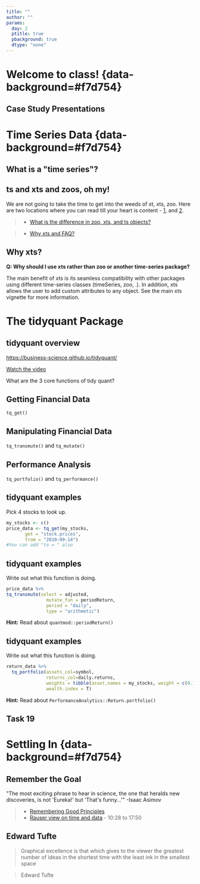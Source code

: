 ```yaml
---
title: ""
author: ""
params:
  day: 2
  ptitle: true
  pbackground: true
  dtype: "none"
---
```




# Welcome to class! {data-background=#f7d754}

## Case Study Presentations

<!------------------------
# R-Studio Connect and Interaction {data-background=#f7d754}

## Setting up R-Studio

Time to set up our R-Studio to share interactive documents.

>- https://shiny.byui.edu/connect in R-Studio

Viewing on the website.

>- view with shiny.byui.edu/connect


## Example: library(DT) - DataTables

Make a new Rmd file that just has the following in it (including the default yaml). 




```r
library(DT)
datatable(iris)
```

----------------------->


<!-- Putting information in your file [My interactive](https://shiny.byui.edu/connect/#/apps/3/access) -->


<!------------------------------
## Try: library(DT) - DataTables

Look at the [DT: An R interface to the DataTables library](http://rstudio.github.io/DT/) website and find one or two modifications that you could make to your table output to move beyond the default.

> * Work as a group and push to R-Studio connect.
> * Make sure everyone at the table has the code saved on their computers.



```r
library(DT)
datatable(iris)
```



---------------->


<!--------------
# Being Readings {data-background=#f7d754}

## View Data at the Atomic Level

* "None of us would admit now that we didn't realize...there...had to be spread in the data; we...just didn't realize how big it could be."

* What key observations came by looking at the data
    *  small sample sizes
    *  values above 100%
    *  increasing # of patients at 100%

* The Mean is Not the Distribution
------------------>

# Time Series Data {data-background=#f7d754}

## What is a "time series"?




## ts and xts and zoos, oh my!

We are not going to take the time to get into the weeds of xt, xts, zoo.  Here are two locations where you can read till your heart is content - [1](https://faculty.washington.edu/ezivot/econ424/Working%20with%20Time%20Series%20Data%20in%20R.pdf), and [2](https://www.datacamp.com/courses/manipulating-time-series-data-in-r-with-xts-zoo).


> - [What is the difference in zoo, xts, and ts objects?](https://stackoverflow.com/questions/33714660/what-is-the-difference-the-zoo-object-and-ts-object-in-r)
<!-- ts is base r. ts objects are regularly spaced (quarters always 4, months always 12) -->

<!-- zoo is a separate package. Irregularly spaced time periods and can use most common index classes. has more functions -->
<!-- xts -->

> - [Why xts and FAQ?](http://joshuaulrich.github.io/xts/xts_faq.html)
<!-- xts offer additional functions beyond what zoo has by making reasonable constraints on the data types. -->


## Why xts?

**Q: Why should I use xts rather than zoo or another time-series package?**

The main benefit of xts is its seamless compatibility with other packages using different time-series classes (timeSeries, zoo, .). In addition, xts allows the user to add custom attributes to any object. See the main xts vignette for more information.


<!-- ## Matrix formats -->

<!-- **Q: Why is xts implemented as a matrix rather than a data frame?** -->

<!-- xts uses a matrix rather than data.frame because: 1) xts is a subclass of zoo, and that's how zoo objects are structured; and 2) matrix objects have much better performance than data.frames. -->



# The tidyquant Package

## tidyquant overview

https://business-science.github.io/tidyquant/

[Watch the video](https://www.youtube.com/embed/woxJZTL2hok)

What are the 3 core functions of tidy quant?

<!-- get: tq_get() -->
<!-- manipulate: tq_transmuate and tq_mutate() -->
<!-- analyze: tq_portfolio() and tq_performance() -->

## Getting Financial Data

`tq_get()`

## Manipulating Financial Data

`tq_transmute()` and `tq_mutate()`

## Performance Analysis

`tq_portfolio()` and `tq_performance()`

## tidyquant examples

Pick 4 stocks to look up.

<!-- THe video schowed how to get a list of all stocks in an index -->
<!-- do this part with a live demo only if there is time, or go through the "what does this command do" and then circle back for a live, full demo-->


```r
my_stocks <- c()
price_data <- tq_get(my_stocks,
       get = "stock.prices",
       from = "2020-09-14")
#You can add "to = " also
```


## tidyquant examples

Write out what this function is doing.
<!-- significance of tq_mutate vs. tq_transmute -->


```r
price_data %>% 
tq_transmute(select = adjusted,
               mutate_fun = periodReturn,
               period = "daily",
               type = "arithmetic")
```

**Hint:** Read about `quantmod::periodReturn()`

## tidyquant examples

Write out what this function is doing.


```r
return_data %>% 
  tq_portfolio(assets_col=symbol,
               returns_col=daily.returns,
               weights = tibble(asset.names = my_stocks, weight = c(0.190,.534,.207,.069)),
               wealth.index = T)
```

**Hint:** Read about `PerformanceAnalytics::Return.portfolio()`

## Task 19

# Settling In {data-background=#f7d754}

## Remember the Goal

"The most exciting phrase to hear in science, the one that heralds new discoveries, is not 'Eureka!' but 'That's funny...'" -Isaac Asimov

> - [Remembering Good Principles](https://youtu.be/fSgEeI2Xpdc)
> - [Rauser view on time and data](https://www.youtube.com/embed/coNDCIMH8bk?start=628) - 10:28 to 17:50

## Edward Tufte

> Graphical excellence is that which gives to the viewer the greatest number of ideas in the shortest time with the least ink in the smallest space

> Edward Tufte

<!--------------

# Next Class {data-background=#f7d754}

## dygraphs: R connection to dygraphs JavaScript charting library

Open the [dygraphs help website](http://rstudio.github.io/dygraphs/index.html) and implement one of their examples in your local R session.

---------------->
